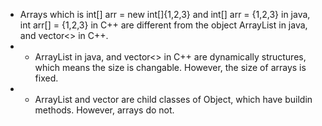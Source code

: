 - Arrays which is int[] arr = new int[]{1,2,3} and int[] arr = {1,2,3} in java, int arr[] = {1,2,3} in C++ are different from the object ArrayList in java, and vector<> in C++.
- - ArrayList in java, and vector<> in C++ are dynamically structures, which means the size is changable. However, the size of arrays is fixed.
- - ArrayList and vector are child classes of Object, which have buildin methods. However, arrays do not.
